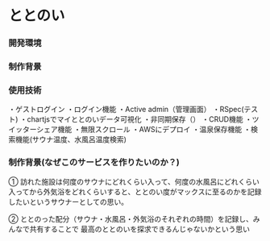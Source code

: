 # ととのい


### 開発環境


### 制作背景





### 使用技術
・ゲストログイン
・ログイン機能
・Active admin（管理画面）
・RSpec(テスト)
・chartjsでマイととのいデータ可視化
・非同期保存（）
・CRUD機能
・ツイッターシェア機能
・無限スクロール
・AWSにデプロイ
・温泉保存機能
・検索機能(サウナ温度、水風呂温度検索)


### 制作背景(なぜこのサービスを作りたいのか？)

① 訪れた施設は何度のサウナにどれくらい入って、何度の水風呂にどれくらい入ってから外気浴をどれくらいすると、ととのい度がマックスに至るのかを記録したいというサウナーとしての思い。

② ととのった配分（サウナ・水風呂・外気浴のそれぞれの時間）を記録し、みんなで共有することで
最高のととのいを探求できるんじゃないかという思い


